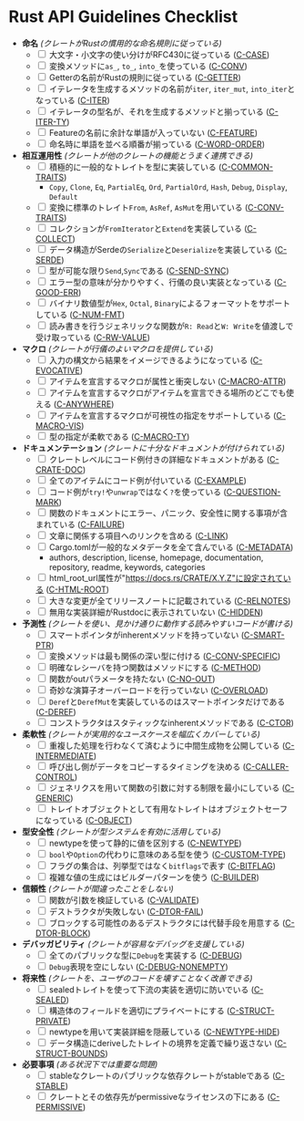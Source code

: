 # Rust API Guidelines Checklist

<!-- Read CONTRIBUTING.md before writing new guidelines -->

- **命名** *(クレートがRustの慣用的な命名規則に従っている)*
  - <input type="checkbox"/> 大文字・小文字の使い分けがRFC430に従っている ([C-CASE])
  - <input type="checkbox"/> 変換メソッドに`as_`, `to_`, `into_`を使っている ([C-CONV])
  - <input type="checkbox"/> Getterの名前がRustの規則に従っている ([C-GETTER])
  - <input type="checkbox"/> イテレータを生成するメソッドの名前が`iter`, `iter_mut`, `into_iter`となっている ([C-ITER])
  - <input type="checkbox"/> イテレータの型名が、それを生成するメソッドと揃っている ([C-ITER-TY])
  - <input type="checkbox"/> Featureの名前に余計な単語が入っていない ([C-FEATURE])
  - <input type="checkbox"/> 命名時に単語を並べる順番が揃っている ([C-WORD-ORDER])
- **相互運用性** *(クレートが他のクレートの機能とうまく連携できる)*
  - <input type="checkbox"/> 積極的に一般的なトレイトを型に実装している ([C-COMMON-TRAITS])
    - `Copy`, `Clone`, `Eq`, `PartialEq`, `Ord`, `PartialOrd`, `Hash`, `Debug`,
      `Display`, `Default`
  - <input type="checkbox"/> 変換に標準のトレイト`From`, `AsRef`, `AsMut`を用いている ([C-CONV-TRAITS])
  - <input type="checkbox"/> コレクションが`FromIterator`と`Extend`を実装している ([C-COLLECT])
  - <input type="checkbox"/> データ構造がSerdeの`Serialize`と`Deserialize`を実装している ([C-SERDE])
  - <input type="checkbox"/> 型が可能な限り`Send`,`Sync`である ([C-SEND-SYNC])
  - <input type="checkbox"/> エラー型の意味が分かりやすく、行儀の良い実装となっている ([C-GOOD-ERR])
  - <input type="checkbox"/> バイナリ数値型が`Hex`, `Octal`, `Binary`によるフォーマットをサポートしている ([C-NUM-FMT])
  - <input type="checkbox"/> 読み書きを行うジェネリックな関数が`R: Read`と`W: Write`を値渡しで受け取っている ([C-RW-VALUE])
- **マクロ** *(クレートが行儀のよいマクロを提供している)*
  - <input type="checkbox"/> 入力の構文から結果をイメージできるようになっている ([C-EVOCATIVE])
  - <input type="checkbox"/> アイテムを宣言するマクロが属性と衝突しない ([C-MACRO-ATTR])
  - <input type="checkbox"/> アイテムを宣言するマクロがアイテムを宣言できる場所のどこでも使える ([C-ANYWHERE])
  - <input type="checkbox"/> アイテムを宣言するマクロが可視性の指定をサポートしている ([C-MACRO-VIS])
  - <input type="checkbox"/> 型の指定が柔軟である ([C-MACRO-TY])
- **ドキュメンテーション** *(クレートに十分なドキュメントが付けられている)*
  - <input type="checkbox"/> クレートレベルにコード例付きの詳細なドキュメントがある ([C-CRATE-DOC])
  - <input type="checkbox"/> 全てのアイテムにコード例が付いている ([C-EXAMPLE])
  - <input type="checkbox"/> コード例が`try!`や`unwrap`ではなく`?`を使っている ([C-QUESTION-MARK])
  - <input type="checkbox"/> 関数のドキュメントにエラー、パニック、安全性に関する事項が含まれている ([C-FAILURE])
  - <input type="checkbox"/> 文章に関係する項目へのリンクを含める ([C-LINK])
  - <input type="checkbox"/> Cargo.tomlが一般的なメタデータを全て含んでいる ([C-METADATA])
    - authors, description, license, homepage, documentation, repository,
      readme, keywords, categories
  - <input type="checkbox"/> html_root_url属性が"https://docs.rs/CRATE/X.Y.Z"に設定されている ([C-HTML-ROOT])
  - <input type="checkbox"/> 大きな変更が全てリリースノートに記載されている ([C-RELNOTES])
  - <input type="checkbox"/> 無用な実装詳細がRustdocに表示されていない ([C-HIDDEN])
- **予測性** *(クレートを使い、見かけ通りに動作する読みやすいコードが書ける)*
  - <input type="checkbox"/> スマートポインタがinherentメソッドを持っていない ([C-SMART-PTR])
  - <input type="checkbox"/> 変換メソッドは最も関係の深い型に付ける ([C-CONV-SPECIFIC])
  - <input type="checkbox"/> 明確なレシーバを持つ関数はメソッドにする ([C-METHOD])
  - <input type="checkbox"/> 関数がoutパラメータを持たない ([C-NO-OUT])
  - <input type="checkbox"/> 奇妙な演算子オーバーロードを行っていない ([C-OVERLOAD])
  - <input type="checkbox"/> `Deref`と`DerefMut`を実装しているのはスマートポインタだけである ([C-DEREF])
  - <input type="checkbox"/> コンストラクタはスタティックなinherentメソッドである ([C-CTOR])
- **柔軟性** *(クレートが実用的なユースケースを幅広くカバーしている)*
  - <input type="checkbox"/> 重複した処理を行わなくて済むように中間生成物を公開している ([C-INTERMEDIATE])
  - <input type="checkbox"/> 呼び出し側がデータをコピーするタイミングを決める ([C-CALLER-CONTROL])
  - <input type="checkbox"/> ジェネリクスを用いて関数の引数に対する制限を最小にしている ([C-GENERIC])
  - <input type="checkbox"/> トレイトオブジェクトとして有用なトレイトはオブジェクトセーフになっている ([C-OBJECT])
- **型安全性** *(クレートが型システムを有効に活用している)*
  - <input type="checkbox"/> newtypeを使って静的に値を区別する ([C-NEWTYPE])
  - <input type="checkbox"/> `bool`や`Option`の代わりに意味のある型を使う ([C-CUSTOM-TYPE])
  - <input type="checkbox"/> フラグの集合は、列挙型ではなく`bitflags`で表す ([C-BITFLAG])
  - <input type="checkbox"/> 複雑な値の生成にはビルダーパターンを使う ([C-BUILDER])
- **信頼性** *(クレートが間違ったことをしない)*
  - <input type="checkbox"/> 関数が引数を検証している ([C-VALIDATE])
  - <input type="checkbox"/> デストラクタが失敗しない ([C-DTOR-FAIL])
  - <input type="checkbox"/> ブロックする可能性のあるデストラクタには代替手段を用意する ([C-DTOR-BLOCK])
- **デバッガビリティ** *(クレートが容易なデバッグを支援している)*
  - <input type="checkbox"/> 全てのパブリックな型に`Debug`を実装する ([C-DEBUG])
  - <input type="checkbox"/> `Debug`表現を空にしない ([C-DEBUG-NONEMPTY])
- **将来性** *(クレートを、ユーザのコードを壊すことなく改善できる)*
  - <input type="checkbox"/> sealedトレイトを使って下流の実装を適切に防いでいる ([C-SEALED])
  - <input type="checkbox"/> 構造体のフィールドを適切にプライベートにする ([C-STRUCT-PRIVATE])
  - <input type="checkbox"/> newtypeを用いて実装詳細を隠蔽している ([C-NEWTYPE-HIDE])
  - <input type="checkbox"/> データ構造にderiveしたトレイトの境界を定義で繰り返さない ([C-STRUCT-BOUNDS])
- **必要事項** *(ある状況下では重要な問題)*
  - <input type="checkbox"/> stableなクレートのパブリックな依存クレートがstableである ([C-STABLE])
  - <input type="checkbox"/> クレートとその依存先がpermissiveなライセンスの下にある ([C-PERMISSIVE])


[C-CASE]: naming.html#c-case
[C-CONV]: naming.html#c-conv
[C-GETTER]: naming.html#c-getter
[C-ITER]: naming.html#c-iter
[C-ITER-TY]: naming.html#c-iter-ty
[C-FEATURE]: naming.html#c-feature
[C-WORD-ORDER]: naming.html#c-word-order

[C-COMMON-TRAITS]: interoperability.html#c-common-traits
[C-CONV-TRAITS]: interoperability.html#c-conv-traits
[C-COLLECT]: interoperability.html#c-collect
[C-SERDE]: interoperability.html#c-serde
[C-SEND-SYNC]: interoperability.html#c-send-sync
[C-GOOD-ERR]: interoperability.html#c-good-err
[C-NUM-FMT]: interoperability.html#c-num-fmt
[C-RW-VALUE]: interoperability.html#c-rw-value

[C-EVOCATIVE]: macros.html#c-evocative
[C-MACRO-ATTR]: macros.html#c-macro-attr
[C-ANYWHERE]: macros.html#c-anywhere
[C-MACRO-VIS]: macros.html#c-macro-vis
[C-MACRO-TY]: macros.html#c-macro-ty

[C-CRATE-DOC]: documentation.html#c-crate-doc
[C-EXAMPLE]: documentation.html#c-example
[C-QUESTION-MARK]: documentation.html#c-question-mark
[C-FAILURE]: documentation.html#c-failure
[C-LINK]: documentation.html#c-link
[C-METADATA]: documentation.html#c-metadata
[C-HTML-ROOT]: documentation.html#c-html-root
[C-RELNOTES]: documentation.html#c-relnotes
[C-HIDDEN]: documentation.html#c-hidden

[C-SMART-PTR]: predictability.html#c-smart-ptr
[C-CONV-SPECIFIC]: predictability.html#c-conv-specific
[C-METHOD]: predictability.html#c-method
[C-NO-OUT]: predictability.html#c-no-out
[C-OVERLOAD]: predictability.html#c-overload
[C-DEREF]: predictability.html#c-deref
[C-CTOR]: predictability.html#c-ctor

[C-INTERMEDIATE]: flexibility.html#c-intermediate
[C-CALLER-CONTROL]: flexibility.html#c-caller-control
[C-GENERIC]: flexibility.html#c-generic
[C-OBJECT]: flexibility.html#c-object

[C-NEWTYPE]: type-safety.html#c-newtype
[C-CUSTOM-TYPE]: type-safety.html#c-custom-type
[C-BITFLAG]: type-safety.html#c-bitflag
[C-BUILDER]: type-safety.html#c-builder

[C-VALIDATE]: dependability.html#c-validate
[C-DTOR-FAIL]: dependability.html#c-dtor-fail
[C-DTOR-BLOCK]: dependability.html#c-dtor-block

[C-DEBUG]: debuggability.html#c-debug
[C-DEBUG-NONEMPTY]: debuggability.html#c-debug-nonempty

[C-SEALED]: future-proofing.html#c-sealed
[C-STRUCT-PRIVATE]: future-proofing.html#c-struct-private
[C-NEWTYPE-HIDE]: future-proofing.html#c-newtype-hide
[C-STRUCT-BOUNDS]: future-proofing.html#c-struct-bounds

[C-STABLE]: necessities.html#c-stable
[C-PERMISSIVE]: necessities.html#c-permissive
